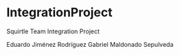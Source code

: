 # IntegrationProject
Squirtle Team Integration Project

Eduardo Jiménez Rodríguez
Gabriel Maldonado Sepulveda
